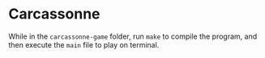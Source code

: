 

# Carcassonne


While in the `carcassonne-game` folder, run `make` to compile the program, and then execute the `main` file to play on terminal.



